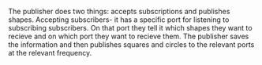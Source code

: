The publisher does two things: accepts subscriptions and publishes shapes.
Accepting subscribers- it has a specific port for listening to subscribing subscribers.
On that port they tell it which shapes they want to recieve and on which port they want to recieve them.
The publisher saves the information and then publishes squares and circles to the relevant ports at the relevant frequency.
